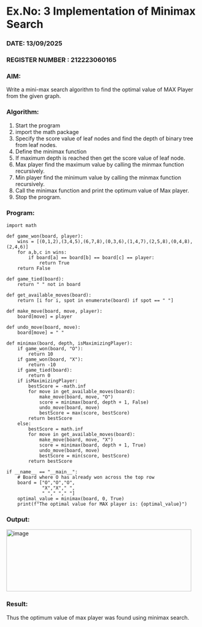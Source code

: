 # Ex.No: 3  Implementation of Minimax Search
### DATE: 13/09/2025                                                                      
### REGISTER NUMBER : 212223060165
### AIM: 
Write a mini-max search algorithm to find the optimal value of MAX Player from the given graph.
### Algorithm:
1. Start the program
2. import the math package
3. Specify the score value of leaf nodes and find the depth of binary tree from leaf nodes.
4. Define the minimax function
5. If maximum depth is reached then get the score value of leaf node.
6. Max player find the maximum value by calling the minmax function recursively.
7. Min player find the minimum value by calling the minmax function recursively.
8. Call the minimax function  and print the optimum value of Max player.
9. Stop the program. 

### Program:
~~~
import math

def game_won(board, player):
    wins = [(0,1,2),(3,4,5),(6,7,8),(0,3,6),(1,4,7),(2,5,8),(0,4,8),(2,4,6)]
    for a,b,c in wins:
        if board[a] == board[b] == board[c] == player:
            return True
    return False

def game_tied(board):
    return " " not in board

def get_available_moves(board):
    return [i for i, spot in enumerate(board) if spot == " "]

def make_move(board, move, player):
    board[move] = player

def undo_move(board, move):
    board[move] = " "

def minimax(board, depth, isMaximizingPlayer):
    if game_won(board, "O"):
        return 10
    if game_won(board, "X"):
        return -10
    if game_tied(board):
        return 0
    if isMaximizingPlayer:
        bestScore = -math.inf
        for move in get_available_moves(board):
            make_move(board, move, "O")
            score = minimax(board, depth + 1, False)
            undo_move(board, move)
            bestScore = max(score, bestScore)
        return bestScore
    else:
        bestScore = math.inf
        for move in get_available_moves(board):
            make_move(board, move, "X")
            score = minimax(board, depth + 1, True)
            undo_move(board, move)
            bestScore = min(score, bestScore)
        return bestScore

if __name__ == "__main__":
    # Board where O has already won across the top row
    board = ["O","O","O",
             "X","X"," ",
             " "," "," "]
    optimal_value = minimax(board, 0, True)
    print(f"The optimal value for MAX player is: {optimal_value}")
~~~

### Output:

<img width="483" height="162" alt="image" src="https://github.com/user-attachments/assets/b6e411c1-ae15-46fb-bf83-d77f58d13a71" />




### Result:
Thus the optimum value of max player was found using minimax search.

